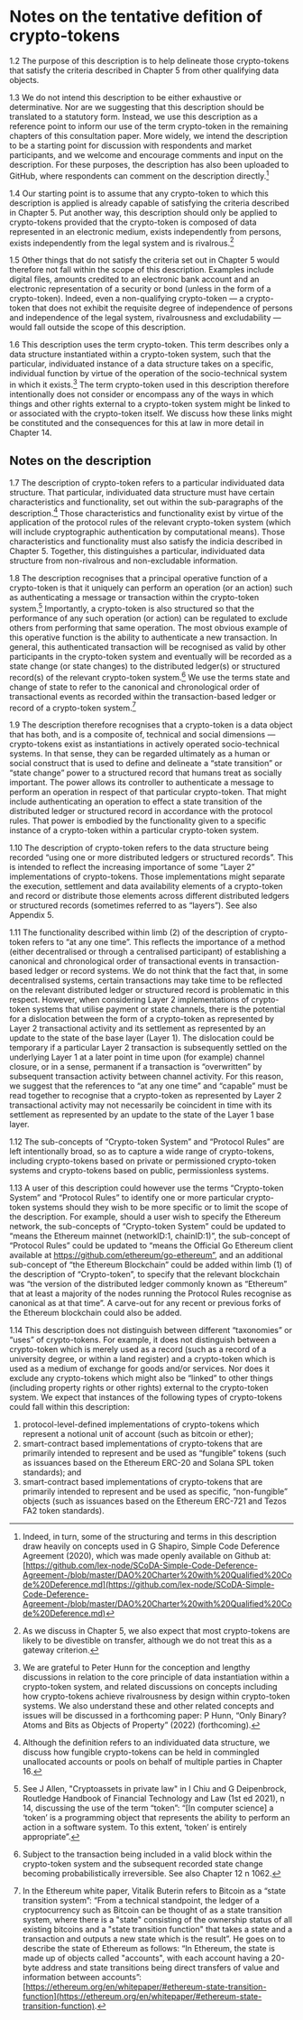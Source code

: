# Notes on the tentative defition of crypto-tokens

1.2	The purpose of this description is to help delineate those crypto-tokens that satisfy the criteria described in Chapter 5 from other qualifying data objects. 

1.3	We do not intend this description to be either exhaustive or determinative. Nor are we suggesting that this description should be translated to a statutory form. Instead, we use this description as a reference point to inform our use of the term crypto-token in the remaining chapters of this consultation paper. More widely, we intend the description to be a starting point for discussion with respondents and market participants, and we welcome and encourage comments and input on the description. For these purposes, the description has also been uploaded to GitHub, where respondents can comment on the description directly.[^1] 

1.4	Our starting point is to assume that any crypto-token to which this description is applied is already capable of satisfying the criteria described in Chapter 5. Put another way, this description should only be applied to crypto-tokens provided that the crypto-token is composed of data represented in an electronic medium, exists independently from persons, exists independently from the legal system and is rivalrous.[^2]   

1.5	Other things that do not satisfy the criteria set out in Chapter 5 would therefore not fall within the scope of this description. Examples include digital files, amounts credited to an electronic bank account and an electronic representation of a security or bond (unless in the form of a crypto-token). Indeed, even a non-qualifying crypto-token — a crypto-token that does not exhibit the requisite degree of independence of persons and independence of the legal system, rivalrousness and excludability — would fall outside the scope of this description. 

1.6	This description uses the term crypto-token. This term describes only a data structure instantiated within a crypto-token system, such that the particular, individuated instance of a data structure takes on a specific, individual function by virtue of the operation of the socio-technical system in which it exists.[^3]  The term crypto-token used in this description therefore intentionally does not consider or encompass any of the ways in which things and other rights external to a crypto-token system might be linked to or associated with the crypto-token itself. We discuss how these links might be constituted and the consequences for this at law in more detail in Chapter 14.

## Notes on the description 

1.7	The description of crypto-token refers to a particular individuated data structure. That particular, individuated data structure must have certain characteristics and functionality, set out within the sub-paragraphs of the description.[^4] Those characteristics and functionality exist by virtue of the application of the protocol rules of the relevant crypto-token system (which will include cryptographic authentication by computational means). Those characteristics and functionality must also satisfy the indicia described in Chapter 5. Together, this distinguishes a particular, individuated data structure from non-rivalrous and non-excludable information.

1.8	The description recognises that a principal operative function of a crypto-token is that it uniquely can perform an operation (or an action) such as authenticating a message or transaction within the crypto-token system.[^5]  Importantly, a crypto-token is also structured so that the performance of any such operation (or action) can be regulated to exclude others from performing that same operation. The most obvious example of this operative function is the ability to authenticate a new transaction. In general, this authenticated transaction will be recognised as valid by other participants in the crypto-token system and eventually will be recorded as a state change (or state changes) to the distributed ledger(s) or structured record(s) of the relevant crypto-token system.[^6] We use the terms state and change of state to refer to the canonical and chronological order of transactional events as recorded within the transaction-based ledger or record of a crypto-token system.[^7]

1.9	The description therefore recognises that a crypto-token is a data object that has both, and is a composite of, technical and social dimensions — crypto-tokens exist as instantiations in actively operated socio-technical systems. In that sense, they can be regarded ultimately as a human or social construct that is used to define and delineate a “state transition” or “state change” power to a structured record that humans treat as socially important. The power allows its controller  to authenticate a message  to perform an operation in respect of that particular crypto-token. That might include authenticating an operation to effect a state transition of the distributed ledger or structured record in accordance with the protocol rules. That power is embodied by the functionality given to a specific instance of a crypto-token within a particular crypto-token system.

1.10	The description of crypto-token refers to the data structure being recorded “using one or more distributed ledgers or structured records”. This is intended to reflect the increasing importance of some “Layer 2” implementations of crypto-tokens. Those implementations might separate the execution, settlement and data availability elements of a crypto-token and record or distribute those elements across different distributed ledgers or structured records (sometimes referred to as “layers”). See also Appendix 5.  

1.11	The functionality described within limb (2) of the description of crypto-token refers to “at any one time”. This reflects the importance of a method (either decentralised or through a centralised participant) of establishing a canonical and chronological order of transactional events in transaction-based ledger or record systems. We do not think that the fact that, in some decentralised systems, certain transactions may take time to be reflected on the relevant distributed ledger or structured record is problematic in this respect. However, when considering Layer 2 implementations of crypto-token systems that utilise payment or state channels, there is the potential for a dislocation between the form of a crypto-token as represented by Layer 2 transactional activity and its settlement as represented by an update to the state of the base layer (Layer 1). The dislocation could be temporary if a particular Layer 2 transaction is subsequently settled on the underlying Layer 1 at a later point in time upon (for example) channel closure, or in a sense, permanent if a transaction is “overwritten” by subsequent transaction activity between channel activity. For this reason, we suggest that the references to “at any one time” and “capable” must be read together to recognise that a crypto-token as represented by Layer 2 transactional activity may not necessarily be coincident in time with its settlement as represented by an update to the state of the Layer 1 base layer.  

1.12	The sub-concepts of “Crypto-token System” and “Protocol Rules” are left intentionally broad, so as to capture a wide range of crypto-tokens, including crypto-tokens based on private or permissioned crypto-token systems and crypto-tokens based on public, permissionless systems. 

1.13	A user of this description could however use the terms “Crypto-token System” and “Protocol Rules” to identify one or more particular crypto-token systems should they wish to be more specific or to limit the scope of the description. For example, should a user wish to specify the Ethereum network, the sub-concepts of “Crypto-token System” could be updated to “means the Ethereum mainnet (networkID:1, chainID:1)”, the sub-concept of “Protocol Rules” could be updated to “means the Official Go Ethereum client available at https://github.com/ethereum/go-ethereum”, and an additional sub-concept of “the Ethereum Blockchain” could be added within limb (1) of the description of “Crypto-token”, to specify that the relevant blockchain was “the version of the distributed ledger commonly known as “Ethereum” that at least a majority of the nodes running the Protocol Rules recognise as canonical as at that time”. A carve-out for any recent or previous forks of the Ethereum blockchain could also be added. 

1.14	This description does not distinguish between different “taxonomies” or “uses” of crypto-tokens. For example, it does not distinguish between a crypto-token which is merely used as a record (such as a record of a university degree, or within a land register) and a crypto-token which is used as a medium of exchange for goods and/or services. Nor does it exclude any crypto-tokens which might also be “linked” to other things (including property rights or other rights) external to the crypto-token system. We expect that instances of the following types of crypto-tokens could fall within this description:

<ol>
  <li>protocol-level-defined implementations of crypto-tokens which represent a notional unit of account (such as bitcoin or ether);</li>
  <li>smart-contract based implementations of crypto-tokens that are primarily intended to represent and be used as “fungible” tokens (such as issuances based on the Ethereum ERC-20 and Solana SPL token standards); and</li>
  <li>smart-contract based implementations of crypto-tokens that are primarily intended to represent and be used as specific, “non-fungible” objects (such as issuances based on the Ethereum ERC-721 and Tezos FA2 token standards).</li>
</ol>

[^1]: Indeed, in turn, some of the structuring and terms in this description draw heavily on concepts used in G Shapiro, Simple Code Deference Agreement (2020), which was made openly available on Github at: [https://github.com/lex-node/SCoDA-Simple-Code-Deference-Agreement-/blob/master/DAO%20Charter%20with%20Qualified%20Code%20Deference.md](https://github.com/lex-node/SCoDA-Simple-Code-Deference-Agreement-/blob/master/DAO%20Charter%20with%20Qualified%20Code%20Deference.md)

[^2]: As we discuss in Chapter 5, we also expect that most crypto-tokens are likely to be divestible on transfer, although we do not treat this as a gateway criterion. 

[^3]: We are grateful to Peter Hunn for the conception and lengthy discussions in relation to the core principle of data instantiation within a crypto-token system, and related discussions on concepts including how crypto-tokens achieve rivalrousness by design within crypto-token systems. We also understand these and other related concepts and issues will be discussed in a forthcoming paper: P Hunn, “Only Binary? Atoms and Bits as Objects of Property” (2022) (forthcoming).

[^4]: Although the definition refers to an individuated data structure, we discuss how fungible crypto-tokens can be held in commingled unallocated accounts or pools on behalf of multiple parties in Chapter 16. 

[^5]: See J Allen, "Cryptoassets in private law" in I Chiu and G Deipenbrock, Routledge Handbook of Financial Technology and Law (1st ed 2021), n 14, discussing the use of the term “token”: “[In computer science] a ‘token’ is a programming object that represents the ability to perform an action in a software system. To this extent, ‘token’ is entirely appropriate”. 

[^6]: Subject to the transaction being included in a valid block within the crypto-token system and the subsequent recorded state change becoming probabilistically irreversible. See also Chapter 12 n 1062. 

[^7]: In the Ethereum white paper, Vitalik Buterin refers to Bitcoin as a “state transition system”: “From a technical standpoint, the ledger of a cryptocurrency such as Bitcoin can be thought of as a state transition system, where there is a "state" consisting of the ownership status of all existing bitcoins and a "state transition function" that takes a state and a transaction and outputs a new state which is the result”. He goes on to describe the state of Ethereum as follows: “In Ethereum, the state is made up of objects called "accounts", with each account having a 20-byte address and state transitions being direct transfers of value and information between accounts”: [https://ethereum.org/en/whitepaper/#ethereum-state-transition-function](https://ethereum.org/en/whitepaper/#ethereum-state-transition-function).
